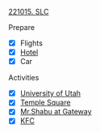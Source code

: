 [221015. SLC](section-id={DC46D918-EA97-4B46-98FF-1070077C90E3})
 
Prepare  
- [x] Flights  
- [x] [Hotel](Hotel)  
- [x] Car
 
Activities  
- [x] [University of Utah](University%20of%20Utah)  
- [x] [Temple Square](50%20N%20Temple,%20Salt%20Lake%20City,%20UT%2084150)  
- [x] [Mr.Shabu at Gateway](Mr.Shabu%20at%20Gateway)  
- [x] [KFC](KFC)